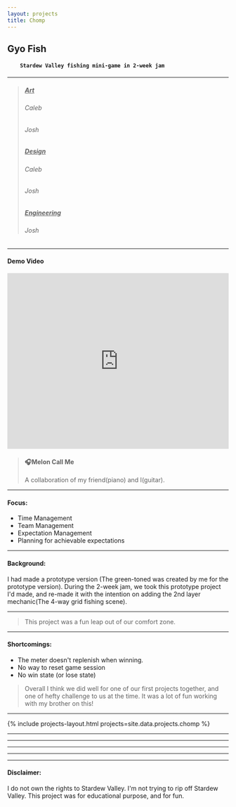 ```yaml
---
layout: projects
title: Chomp
---
```


<div class="center">
<h2>Gyo Fish</h2>

<h4>
    
        Stardew Valley fishing mini-game in 2-week jam
    
</h4>

<hr>
<blockquote>
<h5><u>Art</u></h5>
<h6><i>Caleb</i></h6>
<h6><i>Josh</i></h6>
<h5><u>Design</u></h5>
<h6><i>Caleb</i></h6>
<h6><i>Josh</i></h6>
<h5><u>Engineering</u></h5>
<h6><i>Josh</i></h6>
</blockquote>
<hr>
<h4>Demo Video</h4>
</div>
<div class="iframe-border">
            <iframe width="100%" height="400" src="https://www.youtube.com/embed/fIADLUnKWA0?si=DV5msCV0-Xeq4_Iy"
                title="YouTube video player" frameborder="0"
                allow="accelerometer; autoplay; clipboard-write; encrypted-media; gyroscope; picture-in-picture; web-share"
                allowfullscreen>
            </iframe>
            
</div>

<div class="center">
    <blockquote>
        <h4>🎧Melon Call Me</h4>
        <p>A collaboration of my friend(piano) and I(guitar).</p>
    </blockquote>
</div>

<hr>
<h4>Focus:</h4>
<ul>
    <li>Time Management</li>
    <li>Team Management</li>
    <li>Expectation Management</li>
    <li>Planning for achievable expectations</li>
</ul>
<hr>
<h4>Background:</h4>
<p>I had made a prototype version (The green-toned was created by me for the prototype version). During the 2-week jam, we took this prototype project I'd made, and re-made it with the intention on adding the 2nd layer mechanic(The 4-way grid fishing scene).</p>
<hr>

<div class="center">
    <blockquote>
        This project was a fun leap out of our comfort zone.
    </blockquote>
</div>

<hr>
<h4>Shortcomings:</h4>
<ul>
    <li>The meter doesn't replenish when winning.</li>
    <li>No way to reset game session</li>
    <li>No win state (or lose state)</li>
</ul>
<blockquote>Overall I think we did well for one of our first projects together, and one of hefty challenge to us at the time. It was a lot of fun working with my brother on this!</blockquote>
<hr>
{% include projects-layout.html projects=site.data.projects.chomp %}
<hr>
<hr>
<hr>
<hr>
<hr>
<h4>Disclaimer:</h4>
<p>I do not own the rights to Stardew Valley. I'm not trying to rip off Stardew Valley. This project was for educational purpose, and for fun.</p>